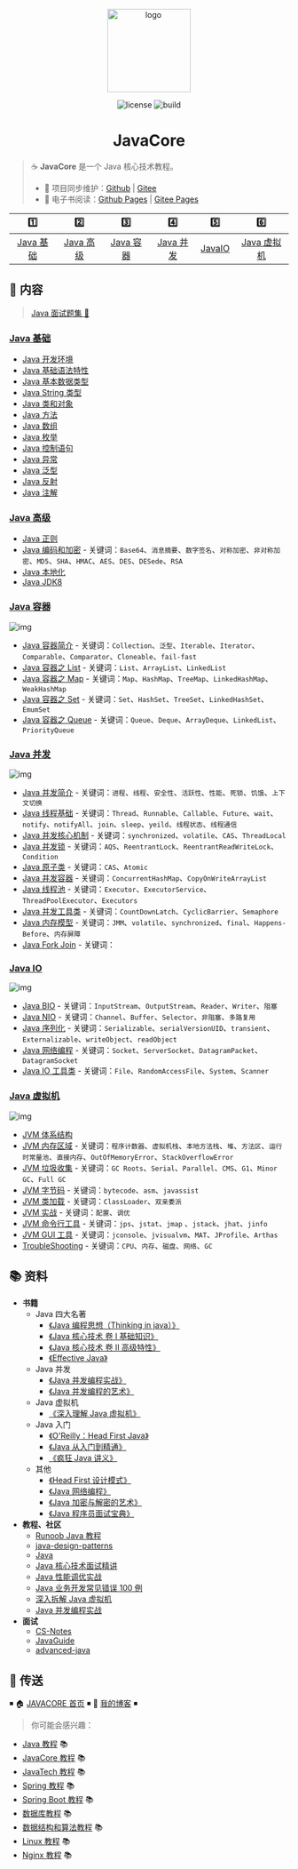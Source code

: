 <p align="center">
    <a href="https://dunwu.github.io/javacore/" target="_blank" rel="noopener noreferrer">
        <img src="http://dunwu.test.upcdn.net/common/logo/dunwu-logo.png" alt="logo" width="150px"/>
    </a>
</p>

<p align="center">
    <img src="https://badgen.net/github/license/dunwu/javacore" alt="license">
    <img src="https://travis-ci.com/dunwu/javacore.svg?branch=master" alt="build">
</p>

<h1 align="center">JavaCore</h1>

> ☕ **JavaCore** 是一个 Java 核心技术教程。
>
> - 🔁 项目同步维护：[Github](https://github.com/dunwu/javacore/) | [Gitee](https://gitee.com/turnon/javacore/)
> - 📖 电子书阅读：[Github Pages](https://dunwu.github.io/javacore/) | [Gitee Pages](http://turnon.gitee.io/javacore/)

|           1️⃣            |           2️⃣            |           3️⃣            |           4️⃣            |         5️⃣         |             6️⃣              |
| :---------------------: | :---------------------: | :---------------------: | :---------------------: | :----------------: | :-------------------------: |
| [Java 基础](#java-基础) | [Java 高级](#java-高级) | [Java 容器](#java-容器) | [Java 并发](#java-并发) | [JavaIO](#java-io) | [Java 虚拟机](#java-虚拟机) |

## 📖 内容

> [Java 面试题集 💯](docs/java-interview.md)

### [Java 基础](docs/basics)

- [Java 开发环境](docs/basics/java-develop-env.md)
- [Java 基础语法特性](docs/basics/java-basic-grammar.md)
- [Java 基本数据类型](docs/basics/java-data-type.md)
- [Java String 类型](docs/basics/java-string.md)
- [Java 类和对象](docs/basics/java-class.md)
- [Java 方法](docs/basics/java-method.md)
- [Java 数组](docs/basics/java-array.md)
- [Java 枚举](docs/basics/java-enum.md)
- [Java 控制语句](docs/basics/java-control-statement.md)
- [Java 异常](docs/basics/java-exception.md)
- [Java 泛型](docs/basics/java-generic.md)
- [Java 反射](docs/basics/java-reflection.md)
- [Java 注解](docs/basics/java-annotation.md)

### [Java 高级](docs/advanced)

- [Java 正则](docs/advanced/java-regex.md)
- [Java 编码和加密](docs/advanced/java-crypto.md) - 关键词：`Base64`、`消息摘要`、`数字签名`、`对称加密`、`非对称加密`、`MD5`、`SHA`、`HMAC`、`AES`、`DES`、`DESede`、`RSA`
- [Java 本地化](docs/advanced/java-locale.md)
- [Java JDK8](docs/advanced/jdk8.md)

### [Java 容器](docs/container)

![img](http://dunwu.test.upcdn.net/snap/20200221175550.png)

- [Java 容器简介](docs/container/java-container.md) - 关键词：`Collection`、`泛型`、`Iterable`、`Iterator`、`Comparable`、`Comparator`、`Cloneable`、`fail-fast`
- [Java 容器之 List](docs/container/java-container-list.md) - 关键词：`List`、`ArrayList`、`LinkedList`
- [Java 容器之 Map](docs/container/java-container-map.md) - 关键词：`Map`、`HashMap`、`TreeMap`、`LinkedHashMap`、`WeakHashMap`
- [Java 容器之 Set](docs/container/java-container-set.md) - 关键词：`Set`、`HashSet`、`TreeSet`、`LinkedHashSet`、`EmumSet`
- [Java 容器之 Queue](docs/container/java-container-queue.md) - 关键词：`Queue`、`Deque`、`ArrayDeque`、`LinkedList`、`PriorityQueue`

### [Java 并发](docs/concurrent)

![img](http://dunwu.test.upcdn.net/snap/20200221175827.png)

- [Java 并发简介](docs/concurrent/java-concurrent-introduction.md) - 关键词：`进程`、`线程`、`安全性`、`活跃性`、`性能`、`死锁`、`饥饿`、`上下文切换`
- [Java 线程基础](docs/concurrent/java-thread.md) - 关键词：`Thread`、`Runnable`、`Callable`、`Future`、`wait`、`notify`、`notifyAll`、`join`、`sleep`、`yeild`、`线程状态`、`线程通信`
- [Java 并发核心机制](docs/concurrent/java-concurrent-basic-mechanism.md) - 关键词：`synchronized`、`volatile`、`CAS`、`ThreadLocal`
- [Java 并发锁](docs/concurrent/java-lock.md) - 关键词：`AQS`、`ReentrantLock`、`ReentrantReadWriteLock`、`Condition`
- [Java 原子类](docs/concurrent/java-atomic-class.md) - 关键词：`CAS`、`Atomic`
- [Java 并发容器](docs/concurrent/java-concurrent-container.md) - 关键词：`ConcurrentHashMap`、`CopyOnWriteArrayList`
- [Java 线程池](docs/concurrent/java-thread-pool.md) - 关键词：`Executor`、`ExecutorService`、`ThreadPoolExecutor`、`Executors`
- [Java 并发工具类](docs/concurrent/java-concurrent-tools.md) - 关键词：`CountDownLatch`、`CyclicBarrier`、`Semaphore`
- [Java 内存模型](docs/concurrent/java-memory-model.md) - 关键词：`JMM`、`volatile`、`synchronized`、`final`、`Happens-Before`、`内存屏障`
- [Java Fork Join](docs/concurrent/java-fork-join.md) - 关键词：

### [Java IO](docs/io)

![img](http://dunwu.test.upcdn.net/snap/20200630205329.png)

- [Java BIO](docs/io/java-bio.md) - 关键词：`InputStream`、`OutputStream`、`Reader`、`Writer`、`阻塞`
- [Java NIO](docs/io/java-nio.md) - 关键词：`Channel`、`Buffer`、`Selector`、`非阻塞`、`多路复用`
- [Java 序列化](docs/io/java-serialization.md) - 关键词：`Serializable`、`serialVersionUID`、`transient`、`Externalizable`、`writeObject`、`readObject`
- [Java 网络编程](docs/io/java-net.md) - 关键词：`Socket`、`ServerSocket`、`DatagramPacket`、`DatagramSocket`
- [Java IO 工具类](docs/io/java-io-tool.md) - 关键词：`File`、`RandomAccessFile`、`System`、`Scanner`

### [Java 虚拟机](docs/jvm)

![img](http://dunwu.test.upcdn.net/snap/20200628154803.png)

- [JVM 体系结构](docs/jvm/jvm-architecture.md)
- [JVM 内存区域](docs/jvm/jvm-memory.md) - 关键词：`程序计数器`、`虚拟机栈`、`本地方法栈`、`堆`、`方法区`、`运行时常量池`、`直接内存`、`OutOfMemoryError`、`StackOverflowError`
- [JVM 垃圾收集](docs/jvm/jvm-gc.md) - 关键词：`GC Roots`、`Serial`、`Parallel`、`CMS`、`G1`、`Minor GC`、`Full GC`
- [JVM 字节码](docs/jvm/jvm-bytecode.md) - 关键词：`bytecode`、`asm`、`javassist`
- [JVM 类加载](docs/jvm/jvm-class-loader.md) - 关键词：`ClassLoader`、`双亲委派`
- [JVM 实战](docs/jvm/jvm-action.md) - 关键词：`配置`、`调优`
- [JVM 命令行工具](docs/jvm/jvm-cli-tools.md) - 关键词：`jps`、`jstat`、`jmap` 、`jstack`、`jhat`、`jinfo`
- [JVM GUI 工具](docs/jvm/jvm-gui-tools.md) - 关键词：`jconsole`、`jvisualvm`、`MAT`、`JProfile`、`Arthas`
- [TroubleShooting](docs/jvm/trouble-shooting.md) - 关键词：`CPU`、`内存`、`磁盘`、`网络`、`GC`

## 📚 资料

- **书籍**
  - Java 四大名著
    - [《Java 编程思想（Thinking in java）》](https://item.jd.com/10058164.html)
    - [《Java 核心技术 卷 I 基础知识》](https://item.jd.com/12759308.html)
    - [《Java 核心技术 卷 II 高级特性》](https://item.jd.com/12791368.html)
    - [《Effective Java》](https://item.jd.com/12507084.html)
  - Java 并发
    - [《Java 并发编程实战》](https://item.jd.com/10922250.html)
    - [《Java 并发编程的艺术》](https://item.jd.com/11740734.html)
  - Java 虚拟机
    - [《深入理解 Java 虚拟机》](https://item.jd.com/11252778.html)
  - Java 入门
    - [《O'Reilly：Head First Java》](https://item.jd.com/10100190.html)
    - [《Java 从入门到精通》](https://item.jd.com/12555860.html)
    - [《疯狂 Java 讲义》](https://item.jd.com/12518025.html)
  - 其他
    - [《Head First 设计模式》](https://item.jd.com/10100236.html)
    - [《Java 网络编程》](https://item.jd.com/11544991.html)
    - [《Java 加密与解密的艺术》](https://item.jd.com/26122568270.html)
    - [《Java 程序员面试宝典》](https://item.jd.com/11772823.html)
- **教程、社区**
  - [Runoob Java 教程](https://www.runoob.com/java/java-tutorial.html)
  - [java-design-patterns](https://github.com/iluwatar/java-design-patterns)
  - [Java](https://github.com/TheAlgorithms/Java)
  - [Java 核心技术面试精讲](https://time.geekbang.org/column/intro/82)
  - [Java 性能调优实战](https://time.geekbang.org/column/intro/100028001)
  - [Java 业务开发常见错误 100 例](https://time.geekbang.org/column/intro/100047701)
  - [深入拆解 Java 虚拟机](https://time.geekbang.org/column/intro/100010301)
  - [Java 并发编程实战](https://time.geekbang.org/column/intro/100023901)
- **面试**
  - [CS-Notes](https://github.com/CyC2018/CS-Notes)
  - [JavaGuide](https://github.com/Snailclimb/JavaGuide)
  - [advanced-java](https://github.com/doocs/advanced-java)

## 🚪 传送

◾ 🏠 [JAVACORE 首页](https://github.com/dunwu/javacore) ◾ 🎯 [我的博客](https://github.com/dunwu/blog) ◾

> 你可能会感兴趣：

- [Java 教程](https://github.com/dunwu/java-tutorial) 📚
- [JavaCore 教程](https://dunwu.github.io/javacore/) 📚
- [JavaTech 教程](https://dunwu.github.io/javatech/) 📚
- [Spring 教程](https://dunwu.github.io/spring-tutorial/) 📚
- [Spring Boot 教程](https://dunwu.github.io/spring-boot-tutorial/) 📚
- [数据库教程](https://dunwu.github.io/db-tutorial/) 📚
- [数据结构和算法教程](https://dunwu.github.io/algorithm-tutorial/) 📚
- [Linux 教程](https://dunwu.github.io/linux-tutorial/) 📚
- [Nginx 教程](https://github.com/dunwu/nginx-tutorial/) 📚
